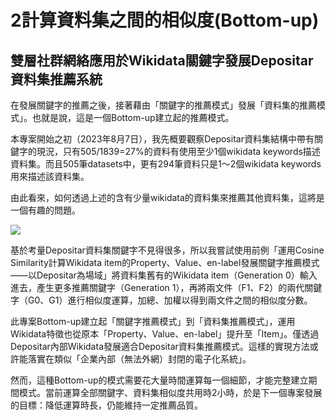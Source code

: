 # 2計算資料集之間的相似度(Bottom-up)
## 雙層社群網絡應用於Wikidata關鍵字發展Depositar資料集推薦系統
 
在發展關鍵字的推薦之後，接著藉由「關鍵字的推薦模式」發展「資料集的推薦模式」。也就是說，這是一個Bottom-up建立起的推薦模式。

本專案開始之初（2023年8月7日），我先概要觀察Depositar資料集結構中帶有關鍵字的現況，只有505/1839=27%的資料有使用至少1個wikidata keywords描述資料集。而且505筆datasets中，更有294筆資料只是1～2個wikidata keywords用來描述該資料集。

由此看來，如何透過上述的含有少量wikidata的資料集來推薦其他資料集，這將是一個有趣的問題。

![](/file/project/02network.jpg)

基於考量Depositar資料集關鍵字不見得很多，所以我嘗試使用前例「運用Cosine Similarity計算Wikidata item的Property、Value、en-label發展關鍵字推薦模式——以Depositar為場域」將資料集舊有的Wikidata item（Generation 0）輸入進去，產生更多推薦關鍵字（Generation 1），再將兩文件（F1、F2）的兩代關鍵字（G0、G1）進行相似度運算，加總、加權以得到兩文件之間的相似度分數。

此專案Bottom-up建立起「關鍵字推薦模式」到「資料集推薦模式」，運用Wikidata特徵也從原本「Property、Value、en-label」提升至「Item」。僅透過Depositar內部Wikidata發展適合Depositar資料集推薦模式。這樣的實現方法或許能落實在類似「企業內部（無法外網）封閉的電子化系統」。

然而，這種Bottom-up的模式需要花大量時間運算每一個細節，才能完整建立期間模式。當前運算全部關鍵字、資料集相似度共用時2小時，於是下一個專案發展的目標：降低運算時長，仍能維持一定推薦品質。
